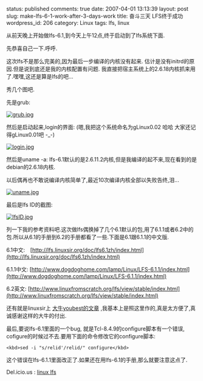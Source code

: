 status: published
comments: true
date: 2007-04-01 13:13:39
layout: post
slug: make-lfs-6-1-work-after-3-days-work
title: 奋斗三天 LFS终于成功
wordpress_id: 206
category: Linux
tags: lfs, linux

从前天晚上开始做lfs-6.1,到今天上午12点,终于启动到了lfs系统下面.

先恭喜自己一下.呼呼.

这次lfs不是那么完美的,因为最后一步编译的内核没有起来.
估计是没有initrd的原因.但是说到底还是我的内核配置有问题.
我直接把宿主系统上的2.6.18内核抓来用了.嘿嘿,这还是算是lfs的吧...

秀几个图吧.

先是grub:

[![grub.jpg](http://gfrog.cn/attachments/month_0704/x200741131246.jpg)](http://gfrog.cn/attachments/month_0704/x200741131246.jpg)

然后是启动起来,login的界面: (嗯,我把这个系统命名为gLinux0.02 哈哈 大家还记得gLinux0.01吧 -_-)

[![login.jpg](http://gfrog.cn/attachments/month_0704/y200741131320.jpg)](http://gfrog.cn/attachments/month_0704/4200741131311.jpg)

然后是uname -a: lfs-6.1默认的是2.6.11.2内核,但是我编译的起不来,现在看到的是debian的2.6.18内核.

以后偶再也不敢说编译内核简单了,最近10次编译内核全部以失败告终,泪...

[![uname.jpg](http://gfrog.cn/attachments/month_0704/o200741131338.jpg)](http://gfrog.cn/attachments/month_0704/p200741131331.jpg)

最后是lfs ID的截图:

[![lfsID.jpg](http://gfrog.cn/attachments/month_0704/5200741131251.jpg)](http://gfrog.cn/attachments/month_0704/y200741131248.jpg)

列一下我的参考资料吧.这次做lfs偶换掉了几个6.1默认的包,用了6.1.1或者6.2中的包.所以从6.1的手册到6.2的手册都看了一些.下面是6.1跟6.1.1的中文版.

6.1中文:　[http://lfs.linuxsir.org/doc/lfs6.1zh/index.html](http://lfs.linuxsir.org/doc/lfs6.1zh/index.html)

6.1.1中文: [http://www.dogdoghome.com/lamp/Linux/LFS-6.1.1/index.html](http://www.dogdoghome.com/lamp/Linux/LFS-6.1.1/index.html)

6.2英文: [http://www.linuxfromscratch.org/lfs/view/stable/index.html](http://www.linuxfromscratch.org/lfs/view/stable/index.html)

还有就是linuxsir上
[大牛youbest的文章](http://www.linuxsir.org/bbs/showthread.php?t=244052)
,我基本上是照这里作的,真是太方便了,真诚感谢这样的大牛的付出.

最后,要说lfs-6.1里面的一个bug,
就是Tcl-8.4.9的configure脚本有一个错误,
cofigure的时候过不去.要用下面的命令修改它的configure脚本:

```
<kbd>sed -i "s/relid'/relid/" configure</kbd>
```

这个错误在lfs-6.1.1里面改正了.如果还在用lfs-6.1的手册,那么就要注意这点了.

Del.icio.us : [linux lfs](http://del.icio.us/tag/linux+lfs)



